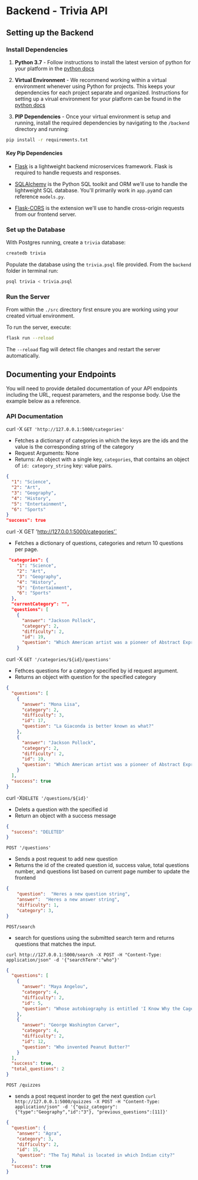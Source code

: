 # Backend - Trivia API

## Setting up the Backend

### Install Dependencies

1. **Python 3.7** - Follow instructions to install the latest version of python for your platform in the [python docs](https://docs.python.org/3/using/unix.html#getting-and-installing-the-latest-version-of-python)

2. **Virtual Environment** - We recommend working within a virtual environment whenever using Python for projects. This keeps your dependencies for each project separate and organized. Instructions for setting up a virual environment for your platform can be found in the [python docs](https://packaging.python.org/guides/installing-using-pip-and-virtual-environments/)

3. **PIP Dependencies** - Once your virtual environment is setup and running, install the required dependencies by navigating to the `/backend` directory and running:

```bash
pip install -r requirements.txt
```

#### Key Pip Dependencies

- [Flask](http://flask.pocoo.org/) is a lightweight backend microservices framework. Flask is required to handle requests and responses.

- [SQLAlchemy](https://www.sqlalchemy.org/) is the Python SQL toolkit and ORM we'll use to handle the lightweight SQL database. You'll primarily work in `app.py`and can reference `models.py`.

- [Flask-CORS](https://flask-cors.readthedocs.io/en/latest/#) is the extension we'll use to handle cross-origin requests from our frontend server.

### Set up the Database

With Postgres running, create a `trivia` database:

```bash
createdb trivia
```

Populate the database using the `trivia.psql` file provided. From the `backend` folder in terminal run:

```bash
psql trivia < trivia.psql
```

### Run the Server

From within the `./src` directory first ensure you are working using your created virtual environment.

To run the server, execute:

```bash
flask run --reload
```

The `--reload` flag will detect file changes and restart the server automatically.


## Documenting your Endpoints

You will need to provide detailed documentation of your API endpoints including the URL, request parameters, and the response body. Use the example below as a reference.

### API Documentation 

curl -X `GET 'http://127.0.0.1:5000/categories'`

- Fetches a dictionary of categories in which the keys are the ids and the value is the corresponding string of the category
- Request Arguments: None
- Returns: An object with a single key, `categories`, that contains an object of `id: category_string` key: value pairs.

```json
{
  "1": "Science",
  "2": "Art",
  "3": "Geography",
  "4": "History",
  "5": "Entertainment",
  "6": "Sports"
}
"success": true
```
curl -X GET 'http://127.0.0.1:5000/categories'`
- Fetches a dictionary of questions, categories and return 10 questions per page.
```json
 "categories": {
    "1": "Science", 
    "2": "Art", 
    "3": "Geography", 
    "4": "History", 
    "5": "Entertainment", 
    "6": "Sports"
  }, 
  "currentCategory": "", 
  "questions": [
    {
      "answer": "Jackson Pollock", 
      "category": 2, 
      "difficulty": 2, 
      "id": 19, 
      "question": "Which American artist was a pioneer of Abstract Expressionism, and a leading exponent of action painting?"
    }
```
curl -X `GET '/categories/${id}/questions'`
- Fethces questions for a category specified by id request argument.
- Returns an object with question for the specified category
```json
{
  "questions": [
    {
      "answer": "Mona Lisa", 
      "category": 2, 
      "difficulty": 3, 
      "id": 17, 
      "question": "La Giaconda is better known as what?"
    }, 
    {
      "answer": "Jackson Pollock", 
      "category": 2, 
      "difficulty": 2, 
      "id": 19, 
      "question": "Which American artist was a pioneer of Abstract Expressionism, and a leading exponent of action painting?"
    }
  ], 
  "success": true
}
```

curl -X`DELETE '/questions/${id}'`
- Delets a question with the specified id
- Return an object with a success message
```json
{
  "success": "DELETED"
}
```
`POST '/questions'`
- Sends a post request to add new question
- Returns the id of the created question id, success value, total questions number, and questions list based on current page number to update the frontend
```json
{
    "question":  "Heres a new question string",
    "answer":  "Heres a new answer string",
    "difficulty": 1,
    "category": 3,
}
```

`POST/search`
- search for questions using the submitted search term and returns
questions that matches the input.

`curl http://127.0.0.1:5000/search -X POST -H "Content-Type: application/json" -d '{"searchTerm":"who"}'`

```json
{
  "questions": [
    {
      "answer": "Maya Angelou", 
      "category": 4, 
      "difficulty": 2, 
      "id": 5, 
      "question": "Whose autobiography is entitled 'I Know Why the Caged Bird Sings'?"
    }, 
    {
      "answer": "George Washington Carver", 
      "category": 4, 
      "difficulty": 2, 
      "id": 12, 
      "question": "Who invented Peanut Butter?"
    }
  ], 
  "success": true, 
  "total_questions": 2
}
```

`POST /quizzes`
- sends a post request inorder to get the next question
`curl http://127.0.0.1:5000/quizzes -X POST -H "Content-Type: application/json" -d '{"quiz_category":{"type":"Geography","id":"3"}, "previous_questions":[11]}'`

```json
{
  "question": {
    "answer": "Agra", 
    "category": 3, 
    "difficulty": 2, 
    "id": 15, 
    "question": "The Taj Mahal is located in which Indian city?"
  }, 
  "success": true
}
```